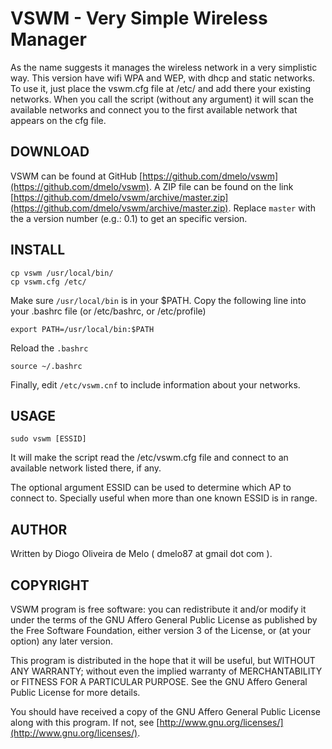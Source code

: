 VSWM - Very Simple Wireless Manager
==================================

As the name suggests it manages the wireless network in a very simplistic way.
This version have wifi WPA and WEP, with dhcp and static networks. To use it,
just place the vswm.cfg file at /etc/ and add there your existing networks. When
you call the script (without any argument) it will scan the available networks
and connect you to the first available network that appears on the cfg file.


DOWNLOAD
--------

VSWM can be found at GitHub
[https://github.com/dmelo/vswm](https://github.com/dmelo/vswm). A ZIP file can
be found on the link
[https://github.com/dmelo/vswm/archive/master.zip](https://github.com/dmelo/vswm/archive/master.zip). 
Replace `master` with the a version number (e.g.: 0.1) to get an specific
version.


INSTALL
-------

    cp vswm /usr/local/bin/
    cp vswm.cfg /etc/

Make sure `/usr/local/bin` is in your $PATH. Copy the following line into your
.bashrc file (or /etc/bashrc, or /etc/profile)

    export PATH=/usr/local/bin:$PATH

Reload the `.bashrc`

    source ~/.bashrc

Finally, edit `/etc/vswm.cnf` to include information about your networks.


USAGE
-----

    sudo vswm [ESSID]

It will make the script read the /etc/vswm.cfg file and connect to an available 
network listed there, if any.

The optional argument ESSID can be used to determine which AP to connect to.
Specially useful when more than one known ESSID is in range.


AUTHOR
------

Written by Diogo Oliveira de Melo ( dmelo87 at gmail dot com ).


COPYRIGHT
---------

VSWM program is free software: you can redistribute it and/or modify
it under the terms of the GNU Affero General Public License as published by
the Free Software Foundation, either version 3 of the License, or
(at your option) any later version.

This program is distributed in the hope that it will be useful,
but WITHOUT ANY WARRANTY; without even the implied warranty of
MERCHANTABILITY or FITNESS FOR A PARTICULAR PURPOSE.  See the
GNU Affero General Public License for more details.

You should have received a copy of the GNU Affero General Public License
along with this program.  If not, see
[http://www.gnu.org/licenses/](http://www.gnu.org/licenses/).
